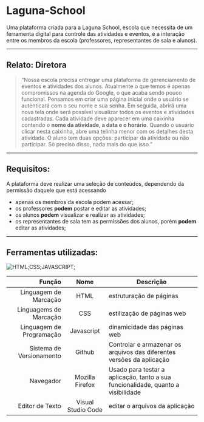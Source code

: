 # Laguna-School

Uma plataforma criada para a Laguna School, escola que necessita de um ferramenta digital para controle das atividades e eventos, e a interação entre os membros da escola (professores, representantes de sala e alunos).

---
## Relato: Diretora
> “Nossa escola precisa entregar uma plataforma de gerenciamento de eventos e atividades dos alunos.
> Atualmente o que temos é apenas compromissos na agenda do Google, o que acaba sendo pouco funcional.
> Pensamos em criar uma página inicial onde o usuário se autenticará com o seu nome e sua senha. Em seguida, abrirá uma nova tela onde será possível visualizar todos os eventos e atividades cadastradas.
> Cada atividade deve aparecer em uma caixinha contendo o __nome da atividade, a data e o horário__.
> Quando o usuário clicar nesta caixinha, abre uma telinha menor com os detalhes desta atividade.
> O aluno tem duas opções: participar da atividade ou não participar. Só preciso disso, nada mais do que isso.”

---
## Requisitos:
A plataforma deve realizar uma seleção de conteúdos, dependendo da permissão daquele que está acessando
- apenas os membros da escola podem acessar;
- os professores __podem__ postar e editar as atividades;
- os alunos __podem__ visualizar e realizar as atividades;
- os representantes de sala tem as permissões dos alunos, porém __podem__ editar as atividades;

---
## Ferramentas utilizadas:
![HTML;CSS;JAVASCRIPT;](https://www.freepnglogos.com/uploads/html5-logo-png/html5-logo-best-web-design-psd-html-cms-development-ecommerce-6.png)

Função                      | Nome                   | Descrição
 -------------------------: | :--------------------: | -----------
Linguagem de Marcação       | HTML                   | estruturação de páginas
Linguagems de Marcação      | CSS                    | estilização de páginas web
Linguagem de Programação    | Javascript             | dinamicidade das páginas web
Sistema de Versionamento    | Github                 | Controlar e armazenar os arquivos das diferentes versões da aplicação
Navegador                   | Mozilla Firefox        | Usado para testar a aplicação, tanto a sua funcionalidade, quanto a visibilidade
Editor de Texto             | Visual Studio Code     | editar o arquivos da aplicação
